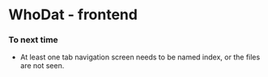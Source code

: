 # WhoDat - frontend

### To next time

- At least one tab navigation screen needs to be named index, or the files are not seen.
